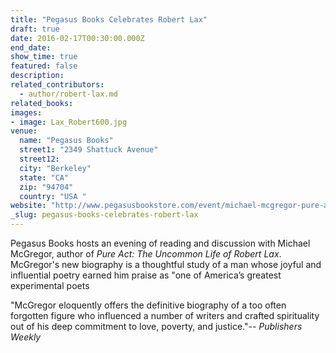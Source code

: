 ```yaml
---
title: "Pegasus Books Celebrates Robert Lax"
draft: true
date: 2016-02-17T00:30:00.000Z
end_date:
show_time: true
featured: false
description:
related_contributors:
  - author/robert-lax.md
related_books:
images:
- image: Lax_Robert600.jpg
venue:
  name: "Pegasus Books"
  street1: "2349 Shattuck Avenue"
  street12:
  city: "Berkeley"
  state: "CA"
  zip: "94704"
  country: "USA "
website: "http://www.pegasusbookstore.com/event/michael-mcgregor-pure-act"
_slug: pegasus-books-celebrates-robert-lax
---
```


Pegasus Books hosts an evening of reading and discussion with Michael McGregor, author of _Pure Act: The Uncommon Life of Robert Lax_. McGregor's new biography is a thoughtful study of a man whose joyful and influential poetry earned him praise as "one of America’s greatest experimental poets

"McGregor eloquently offers the definitive biography of a too often forgotten figure who influenced a number of writers and crafted spirituality out of his deep commitment to love, poverty, and justice."-- _Publishers Weekly_
